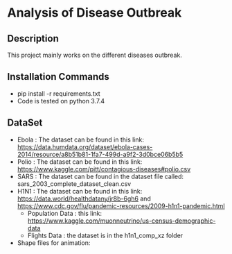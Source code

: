 # Analysis of Disease Outbreak

## Description
This project mainly works on the different diseases outbreak.  
## Installation Commands
- pip install -r requirements.txt
- Code is tested on python 3.7.4

## DataSet
- Ebola : The dataset can be found in this link: https://data.humdata.org/dataset/ebola-cases-2014/resource/a8b51b81-1fa7-499d-a9f2-3d0bce06b5b5
- Polio : The dataset can be found in this link: https://www.kaggle.com/pitt/contagious-diseases#polio.csv
- SARS  : The dataset can be found in the dataset file called: sars_2003_complete_dataset_clean.csv
- H1N1  : The dataset can be found in this link: https://data.world/healthdatany/jr8b-6gh6 and https://www.cdc.gov/flu/pandemic-resources/2009-h1n1-pandemic.html
  - Population Data : this link: https://www.kaggle.com/muonneutrino/us-census-demographic-data
  - Flights Data    : the dataset is in the h1n1_comp_xz folder
- Shape files for animation: 
